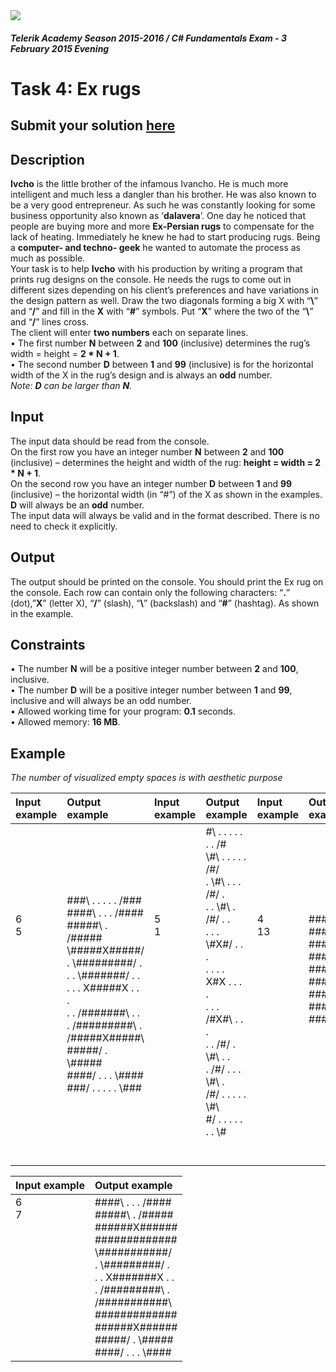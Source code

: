 ﻿<img src="https://raw.githubusercontent.com/TelerikAcademy/Common/master/logos/telerik-header-logo.png" />

#### _Telerik Academy Season 2015-2016 / C# Fundamentals Exam - 3 February 2015 Evening_

# Task 4: Ex rugs

## Submit your solution [here](http://bgcoder.com/Contests/Practice/Index/205#3)

## Description   

**Ivcho** is the little brother of the infamous Ivancho. He is much more intelligent and much less a dangler than his brother. He was also known to be a very good entrepreneur. As such he was constantly looking for some business opportunity also known as ‘**dalavera**’. One day he noticed that people are buying more and more **Ex-Persian rugs** to compensate for the lack of heating. Immediately he knew he had to start producing rugs. Being a **computer- and techno- geek** he wanted to automate the process as much as possible.  
Your task is to help **Ivcho** with his production by writing a program that prints rug designs on the console. He needs the rugs to come out in different sizes depending on his client’s preferences and have variations in the design pattern as well. Draw the two diagonals forming a big X with “**\\**” and “**/**” and fill in the **X** with “**#**” symbols. Put “**X**” where the two of the “**\\**” and “**/**” lines cross.   
The client will enter **two numbers** each on separate lines.  
•	The first number **N** between **2** and **100** (inclusive) determines the rug’s width = height = **2 * N + 1**.  
•	The second number **D** between **1** and **99** (inclusive) is for the horizontal width of the X in the rug’s design and is always an **odd** number.  
_Note: **D** can be larger than **N**._



## Input  

The input data should be read from the console.  
On the first row you have an integer number **N** between **2** and **100** (inclusive) – determines the height and width of the rug: **height = width = 2 * N + 1**.   
On the second row you have an integer number **D** between **1** and **99** (inclusive) – the horizontal width (in “#”) of the X as shown in the examples. **D** will always be an **odd** number.  
The input data will always be valid and in the format described. There is no need to check it explicitly.

## Output

The output should be printed on the console.
You should print the Ex rug on the console. Each row can contain only the following characters: “**.**” (dot),”**X**” (letter X), “**/**” (slash), “**\\**” (backslash) and “**#**” (hashtag). As shown in the example.

## Constraints

•	The number **N** will be a positive integer number between **2** and **100**, inclusive.  
•	The number **D** will be a positive integer number between **1** and **99**, inclusive and will always be an odd number.  
•	Allowed working time for your program: **0.1** seconds.  
•	Allowed memory: **16 MB**.

## Example

_The number of visualized empty spaces is with aesthetic purpose_

|Input example|Output example|Input example|Output example|Input example|Output example|
|:-------------|:--------------|:-------------|:--------------|:-------------|:--------------|
|6<br/>5<br/><br/><br/><br/><br/><br/><br/><br/><br/><br/><br/><br/>|###\\ . . . . . /###<br/>####\\ . . . /####<br/>#####\\ . /#####<br/>\\#####X#####/<br/>. \\#########/ .<br/>. . \\#######/ . .<br/>. . . X#####X . . .<br/>. . /#######\\ . .<br/>. /#########\\ .<br/>/#####X#####\\<br/>#####/ . \\#####<br/>####/ . . . \\####<br/>###/ . . . . . \\###<br/>|5<br/>1<br/><br/><br/><br/><br/><br/><br/><br/><br/><br/><br/><br/>|#\\ . . . . . . . /#<br/>\\#\\ . . . . . /#/<br/>. \\#\\ . . . /#/ .<br/>. . \\#\\ . /#/ . .<br/>. . . \\#X#/ . . .<br/>. . . . X#X . . . .<br/>. . . /#X#\\ . . .<br/>. . /#/ . \\#\\ . .<br/>. /#/ . . . \\#\\ .<br/>/#/ . . . . . \\#\\<br/>#/ . . . . . . . \\#<br/><br/><br/>|4<br/>13<br/><br/><br/><br/><br/><br/><br/><br/><br/><br/><br/><br/>|#########<br/>#########<br/>#########<br/>#########<br/>#########<br/>#########<br/>#########<br/>#########<br/>#########<br/><br/><br/><br/><br/>|

|Input example|Output example|
|:-------------|:--------------|
|6<br/>7<br/><br/><br/><br/><br/><br/><br/><br/><br/><br/><br/><br/>|####\ . . . /####<br/>#####\\ . /#####<br/>######X######<br/>#############<br/>\\###########/<br/>. \\#########/ .<br/>. . X#######X . .<br/>. /#########\\ .<br/>/###########\\<br/>#############<br/>######X######<br/>#####/ . \\#####<br/>####/ . . . \\####<br/>|
